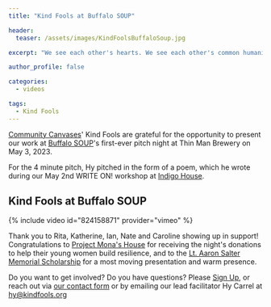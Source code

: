```yaml
---
title: "Kind Fools at Buffalo SOUP"

header:
  teaser: /assets/images/KindFoolsBuffaloSoup.jpg

excerpt: "We see each other's hearts. We see each other's common humanity. We venture outside our silos to learn and work together."

author_profile: false

categories:
  - videos

tags:
  - Kind Fools
---
```


[Community Canvases](https://communitycanvases.org/)' Kind Fools are grateful for the opportunity to present our work at [Buffalo SOUP](https://www.instagram.com/buffalonysoup/)'s first-ever pitch night at Thin Man Brewery on May 3, 2023.

For the 4 minute pitch, Hy pitched in the form of a poem, which he wrote during our May 2nd WRITE ON! workshop at [Indigo House](https://www.indigohousebuffalo.com).

## Kind Fools at Buffalo SOUP

{% include video id="824158871" provider="vimeo" %}

Thank you to Rita, Katherine, Ian, Nate and Caroline showing up in support!
Congratulations to [Project Mona's House](https://www.projectmonashouse.com)
for receiving the night's donations to help their young women build resilience,
and to the [Lt. Aaron Salter Memorial Scholarship](
https://ltaaronsaltermemorialscholarsh.com
) for a most moving presentation and warm presence.


Do you want to get involved? Do you have questions? Please [Sign Up](/writeon), or reach out via [our contact form](
https://docs.google.com/forms/d/1Wj5y8ASondVinKovjU4feQgDX7PNfCs12B4aHEiegx4/viewform) or by emailing our lead facilitator Hy Carrel at [hy@kindfools.org](mailto:hy@kindfools.org)

